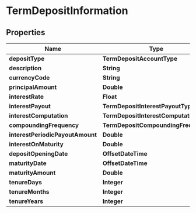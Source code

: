 

# TermDepositInformation


## Properties

| Name | Type | Description | Notes |
|------------ | ------------- | ------------- | -------------|
|**depositType** | **TermDepositAccountType** |  |  |
|**description** | **String** |  |  |
|**currencyCode** | **String** |  |  |
|**principalAmount** | **Double** |  |  |
|**interestRate** | **Float** |  |  |
|**interestPayout** | **TermDepositInterestPayoutType** |  |  |
|**interestComputation** | **TermDepositInterestComputation** |  |  |
|**compoundingFrequency** | **TermDepositCompoundingFrequency** |  |  |
|**interestPeriodicPayoutAmount** | **Double** |  |  |
|**interestOnMaturity** | **Double** |  |  |
|**depositOpeningDate** | **OffsetDateTime** |  |  |
|**maturityDate** | **OffsetDateTime** |  |  |
|**maturityAmount** | **Double** |  |  |
|**tenureDays** | **Integer** |  |  |
|**tenureMonths** | **Integer** |  |  |
|**tenureYears** | **Integer** |  |  |



